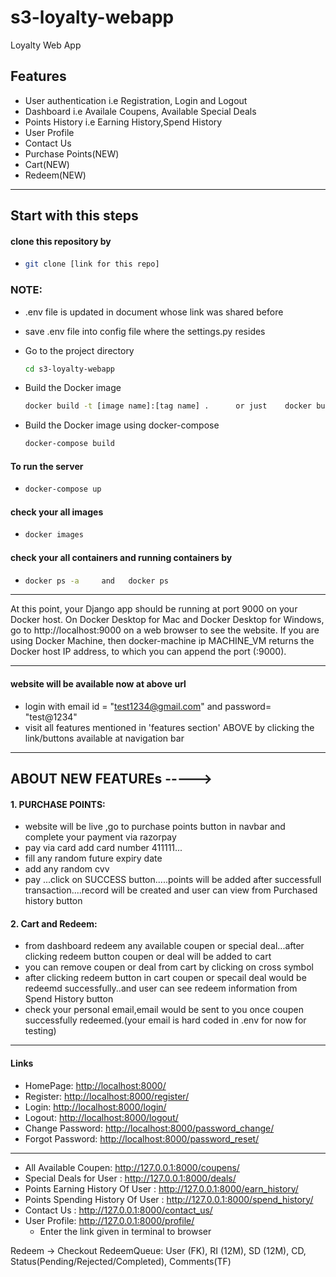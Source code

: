 # s3-loyalty-webapp
Loyalty Web App

## Features
- User authentication i.e Registration, Login and Logout
- Dashboard i.e Availale Coupens, Available Special Deals
- Points History i.e Earning History,Spend History
- User Profile 
- Contact Us
- Purchase Points(NEW)
- Cart(NEW)
- Redeem(NEW)

- ----------------------------------------------------------------------------------------------
## Start with this steps

#### clone this repository by 

- ```bash
  git clone [link for this repo]
  ```
 
 ### NOTE: 
 - .env file is updated in document whose link was shared before
 - save .env file into config file where the settings.py resides
 

  
- Go to the project directory
  ```bash
  cd s3-loyalty-webapp
  ```
- Build the Docker image
  ```bash
  docker build -t [image name]:[tag name] .      or just    docker build .
  ```
- Build the Docker image using docker-compose
  ```bash
  docker-compose build
  ```
#### To run the server
-   ```bash
    docker-compose up
    ```
 #### check your all images
-   ```bash
    docker images
    ```
 #### check your all containers and running containers by
 
-   ```bash
    docker ps -a     and   docker ps
    ```
 
- --------------------------------------------------------------------------

At this point, your Django app should be running at port 9000 on your Docker host. On Docker Desktop for Mac and Docker Desktop for Windows, go to http://localhost:9000 on a web browser to see the website. If you are using Docker Machine, then docker-machine ip MACHINE_VM returns the Docker host IP address, to which you can append the port (<Docker-Host-IP>:9000).
  
- ---------------------------------------------------------------------------------------

#### website will be available now at above url
- login with email id = "test1234@gmail.com" and password= "test@1234"
- visit all features mentioned in 'features section' ABOVE by clicking the link/buttons available at navigation bar

- --------------------------------------------------------------------------
  
 ## ABOUT NEW FEATUREs -----> 
 #### 1. PURCHASE POINTS:
 
 - website will be live ,go to purchase points button in navbar and complete your payment via razorpay
 - pay via card add card number 411111...
 - fill any random future expiry date
 - add any random cvv
 - pay ...click on SUCCESS button.....points will be added after successfull transaction....record will be created and user can view        from Purchased history button
 

 
 #### 2. Cart and Redeem:
  
 - from dashboard redeem any available coupen or special deal...after clicking redeem button coupen or deal will be added to cart
 - you can remove coupen or deal from cart by clicking on cross symbol
 - after clicking redeem button in cart coupen or specail deal would be redeemd successfully..and user can see redeem information from      Spend History button
 - check your personal email,email would be sent to you once coupen successfully redeemed.(your email is hard coded in .env for now for testing)

- ----------------------------------------------------------------------------------


#### Links
- HomePage: <http://localhost:8000/>
- Register: <http://localhost:8000/register/>
- Login: <http://localhost:8000/login/>
- Logout: <http://localhost:8000/logout/>
- Change Password: <http://localhost:8000/password_change/>
- Forgot Password: <http://localhost:8000/password_reset/>
- -----------------------------------------------------------
- All Available Coupen: <http://127.0.0.1:8000/coupens/>
- Special Deals for User : <http://127.0.0.1:8000/deals/>
- Points Earning History Of User : <http://127.0.0.1:8000/earn_history/>
- Points Spending History Of User : <http://127.0.0.1:8000/spend_history/>
- Contact Us : <http://127.0.0.1:8000/contact_us/>
- User Profile: <http://127.0.0.1:8000/profile/>
  - Enter the link given in terminal to browser
 

Redeem -> Checkout
RedeemQueue: User (FK), RI (12M), SD (12M), CD, Status(Pending/Rejected/Completed), Comments(TF)


